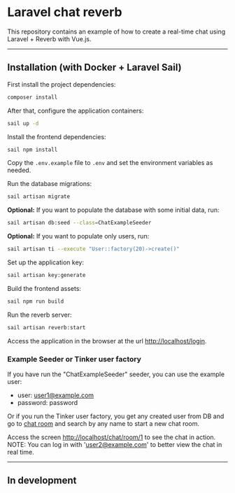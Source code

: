 # Laravel chat reverb
This repository contains an example of how to create a real-time chat using Laravel + Reverb with Vue.js.

---
## Installation (with Docker + Laravel Sail)
First install the project dependencies:
```bash
composer install
```

After that, configure the application containers:
```bash
sail up -d
```

Install the frontend dependencies:
```bash
sail npm install
```

Copy the `.env.example` file to `.env` and set the environment variables as needed.

Run the database migrations:
```bash
sail artisan migrate
```

**Optional:** If you want to populate the database with some initial data, run:
```bash
sail artisan db:seed --class=ChatExampleSeeder
```

**Optional:** If you want to populate only users, run:
```bash
sail artisan ti --execute "User::factory(20)->create()"
```

Set up the application key:
```bash
sail artisan key:generate
```

Build the frontend assets:
```bash
sail npm run build
```

Run the reverb server:
```bash
sail artisan reverb:start
```

Access the application in the browser at the url [http://localhost/login](http://localhost/login).

### Example Seeder or Tinker user factory
If you have run the "ChatExampleSeeder" seeder, you can use the example user:
- user: user1@example.com
- password: password

Or if you run the Tinker user factory, you get any created user from DB and go to
[chat room](http://localhost/chat/room) and search by any name to start a new chat room.

Access the screen [http://localhost/chat/room/1](http://localhost/chat/room/1) to see the chat in action.
NOTE: You can log in with 'user2@example.com' to better view the chat in real time.

---
## In development
